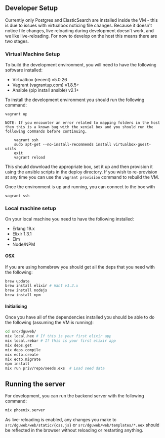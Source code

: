 
## Developer Setup

Currently only Postgres and ElasticSearch are installed inside the VM - this is
due to issues with virtualbox noticing file changes.  Because it doesn't notice
file changes, live reloading during development doesn't work, and we like
live-reloading. For now to develop on the host this means there are two stages.


### Virtual Machine Setup

To build the development environment, you will need to have the following
software installed:

* Virtualbox (recent) v5.0.26
* Vagrant (vagrantup.com) v1.8.5+
* Ansible (pip install ansible) v2.1+

To install the development environment you should run the following command:

```
vagrant up
```

    NOTE: If you encounter an error related to mapping folders in the host
    then this is a known bug with the xenial box and you should run the
    following commands before continuing.

        vagrant ssh
        sudo apt-get --no-install-recommends install virtualbox-guest-utils
        exit
        vagrant reload

This should download the appropriate box, set it up and then provision it
using the ansible scripts in the deploy directory.  If you wish to re-provision
at any time you can use the ```vagrant provision``` command to rebuild the VM.

Once the environment is up and running, you can connect to the box with

```
vagrant ssh
```


### Local machine setup

On your local machine you need to have the following installed:

* Erlang 19.x
* Elixir 1.3.1
* Elm
* Node/NPM

#### OSX

If you are using homebrew you should get all the deps that you need with the following:

```bash
brew update
brew install elixir # Want v1.3.x
brew install nodejs
brew install npm
```

#### Initialising

Once you have all of the dependencies installed you should be able to do the following (assuming the VM is running):

```bash
cd src/dguweb/
mix local.hex # If this is your first elixir app
mix local.rebar # If this is your first elixir app
mix deps.get
mix deps.compile
mix ecto.create
mix ecto.migrate
npm install
mix run priv/repo/seeds.exs  # Load seed data
```

## Running the server

For development, you can run the backend server with the following command:

```bash
mix phoenix.server
```

As live-reloading is enabled, any changes you make to ```src/dguweb/web/static/{css,js}``` or ```src/dguweb/web/templates/*.eex``` should be reflected in the browser without reloading or restarting anything.
